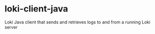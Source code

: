 # loki-client-java
Loki Java client that sends and retrieves logs to and from a running Loki server 
